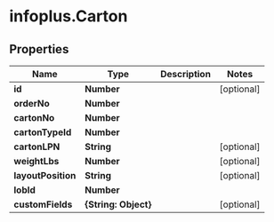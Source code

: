 # infoplus.Carton

## Properties
Name | Type | Description | Notes
------------ | ------------- | ------------- | -------------
**id** | **Number** |  | [optional] 
**orderNo** | **Number** |  | 
**cartonNo** | **Number** |  | 
**cartonTypeId** | **Number** |  | 
**cartonLPN** | **String** |  | [optional] 
**weightLbs** | **Number** |  | [optional] 
**layoutPosition** | **String** |  | [optional] 
**lobId** | **Number** |  | 
**customFields** | **{String: Object}** |  | [optional] 


